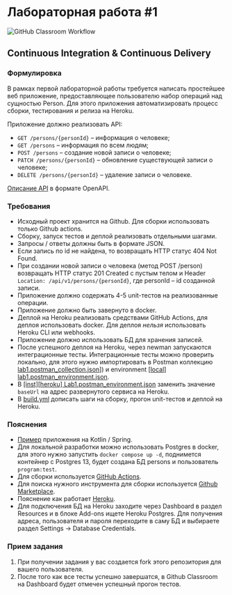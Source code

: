 # Лабораторная работа #1

![GitHub Classroom Workflow](../../workflows/GitHub%20Classroom%20Workflow/badge.svg?branch=master)

## Continuous Integration & Continuous Delivery

### Формулировка

В рамках первой лабораторной работы требуется написать простейшее веб приложение, предоставляющее пользователю набор
операций над сущностью Person. Для этого приложения автоматизировать процесс сборки, тестирования и релиза на Heroku.

Приложение должно реализовать API:

* `GET /persons/{personId}` – информация о человеке;
* `GET /persons` – информация по всем людям;
* `POST /persons` – создание новой записи о человеке;
* `PATCH /persons/{personId}` – обновление существующей записи о человеке;
* `DELETE /persons/{personId}` – удаление записи о человеке.

[Описание API](person-service.yaml) в формате OpenAPI.

### Требования

* Исходный проект хранится на Github. Для сборки использовать только Github actions.
* Сборку, запуск тестов и деплой реализовать отдельными шагами.
* Запросы / ответы должны быть в формате JSON.
* Если запись по id не найдена, то возвращать HTTP статус 404 Not Found.
* При создании новой записи о человека (метод POST /person) возвращать HTTP статус 201 Created с пустым телом и
  Header `Location: /api/v1/persons/{personId}`, где personId – id созданной записи.
* Приложение должно содержать 4-5 unit-тестов на реализованные операции.
* Приложение должно быть завернуто в docker.
* Деплой на Heroku реализовать средствами GitHub Actions, для деплоя использовать docker. Для деплоя _нельзя_
  использовать Heroku CLI или webhooks.
* Приложение должно использовать БД для хранения записей.
* После успешного деплоя на Heroku, через newman запускаются интеграционные тесты. Интеграционные тесты можно проверить
  локально, для этого нужно импортировать в Postman
  коллекцию [lab1.postman_collection.json](postman/%5Binst%5D%20Lab1.postman_collection.json)]) и
  environment [[local] lab1.postman_environment.json](postman/%5Binst%5D%5Blocal%5D%20Lab1.postman_environment.json).
* В [[inst][heroku] Lab1.postman_environment.json](postman/%5Binst%5D%5Bheroku%5D%20Lab1.postman_environment.json)
  заменить значение `baseUrl` на адрес развернутого сервиса на Heroku.
* В [build.yml](.github/workflows/classroom.yml) дописать шаги на сборку, прогон unit-тестов и деплой на Heroku.

### Пояснения

* [Пример](https://github.com/Romanow/person-service) приложения на Kotlin / Spring.
* Для локальной разработки можно использовать Postgres в docker, для этого нужно запустить `docker compose up -d`,
  поднимется контейнер с Postgres 13, будет создана БД persons и пользователь `program:test`.
* Для сборки используется [GitHub Actions](https://docs.github.com/en/actions).
* Для поиска нужного инструмента для сборки используется [Github Marketplace](https://github.com/marketplace).
* Пояснение как работает [Heroku](https://devcenter.heroku.com/articles/how-heroku-works).
* Для подключения БД на Heroku заходите через Dashboard в раздел Resources и в блоке Add-ons ищете Heroku Postgres. Для
  получения адреса, пользователя и пароля переходите в саму БД и выбираете раздел Settings -> Database Credentials.

### Прием задания

1. При получении задания у вас создается fork этого репозитория для вашего пользователя.
2. После того как все тесты успешно завершатся, в Github Classroom на Dashboard будет отмечен успешный прогон тестов.
